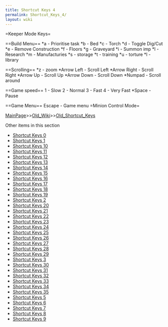 ```yaml
---
title: Shortcut Keys 4
permalink: Shortcut_Keys_4/
layout: wiki
---
```

=Keeper Mode Keys=

==Build Menu==
*a - Prioritise task
*b - Bed
*c - Torch
*d - Toggle Dig/Cut
*e - Remove Construction
*f - Floors
*g - Graveyard
*i - Summon imp
*l - Research
*m - Manufacturies
*s - storage
*t - training
*u - torture
*l - library

==Scrolling==
*z - zoom
*Arrow Left - Scroll Left
*Arrow Right - Scroll Right
*Arrow Up - Scroll Up
*Arrow Down - Scroll Down
*Numpad - Scroll around

==Game speed==
1 - Slow
2 - Normal
3 - Fast
4 - Very Fast
*Space - Pause

==Game Menu==
Escape - Game menu
=Minion Control Mode=

[MainPage](/keeperrl_wiki/ "wikilink")>>[Old_Wiki](/keeperrl_wiki/Old_Wiki "wikilink")>>[Old_Shortcut_Keys](/keeperrl_wiki/Old_Shortcut_Keys "wikilink")

Other items in this section
-    [Shortcut Keys 0](/keeperrl_wiki/Shortcut_Keys_0 "wikilink")
-    [Shortcut Keys 1](/keeperrl_wiki/Shortcut_Keys_1 "wikilink")
-    [Shortcut Keys 10](/keeperrl_wiki/Shortcut_Keys_10 "wikilink")
-    [Shortcut Keys 11](/keeperrl_wiki/Shortcut_Keys_11 "wikilink")
-    [Shortcut Keys 12](/keeperrl_wiki/Shortcut_Keys_12 "wikilink")
-    [Shortcut Keys 13](/keeperrl_wiki/Shortcut_Keys_13 "wikilink")
-    [Shortcut Keys 14](/keeperrl_wiki/Shortcut_Keys_14 "wikilink")
-    [Shortcut Keys 15](/keeperrl_wiki/Shortcut_Keys_15 "wikilink")
-    [Shortcut Keys 16](/keeperrl_wiki/Shortcut_Keys_16 "wikilink")
-    [Shortcut Keys 17](/keeperrl_wiki/Shortcut_Keys_17 "wikilink")
-    [Shortcut Keys 18](/keeperrl_wiki/Shortcut_Keys_18 "wikilink")
-    [Shortcut Keys 19](/keeperrl_wiki/Shortcut_Keys_19 "wikilink")
-    [Shortcut Keys 2](/keeperrl_wiki/Shortcut_Keys_2 "wikilink")
-    [Shortcut Keys 20](/keeperrl_wiki/Shortcut_Keys_20 "wikilink")
-    [Shortcut Keys 21](/keeperrl_wiki/Shortcut_Keys_21 "wikilink")
-    [Shortcut Keys 22](/keeperrl_wiki/Shortcut_Keys_22 "wikilink")
-    [Shortcut Keys 23](/keeperrl_wiki/Shortcut_Keys_23 "wikilink")
-    [Shortcut Keys 24](/keeperrl_wiki/Shortcut_Keys_24 "wikilink")
-    [Shortcut Keys 25](/keeperrl_wiki/Shortcut_Keys_25 "wikilink")
-    [Shortcut Keys 26](/keeperrl_wiki/Shortcut_Keys_26 "wikilink")
-    [Shortcut Keys 27](/keeperrl_wiki/Shortcut_Keys_27 "wikilink")
-    [Shortcut Keys 28](/keeperrl_wiki/Shortcut_Keys_28 "wikilink")
-    [Shortcut Keys 29](/keeperrl_wiki/Shortcut_Keys_29 "wikilink")
-    [Shortcut Keys 3](/keeperrl_wiki/Shortcut_Keys_3 "wikilink")
-    [Shortcut Keys 30](/keeperrl_wiki/Shortcut_Keys_30 "wikilink")
-    [Shortcut Keys 31](/keeperrl_wiki/Shortcut_Keys_31 "wikilink")
-    [Shortcut Keys 32](/keeperrl_wiki/Shortcut_Keys_32 "wikilink")
-    [Shortcut Keys 33](/keeperrl_wiki/Shortcut_Keys_33 "wikilink")
-    [Shortcut Keys 34](/keeperrl_wiki/Shortcut_Keys_34 "wikilink")
-    [Shortcut Keys 35](/keeperrl_wiki/Shortcut_Keys_35 "wikilink")
-    [Shortcut Keys 5](/keeperrl_wiki/Shortcut_Keys_5 "wikilink")
-    [Shortcut Keys 6](/keeperrl_wiki/Shortcut_Keys_6 "wikilink")
-    [Shortcut Keys 7](/keeperrl_wiki/Shortcut_Keys_7 "wikilink")
-    [Shortcut Keys 8](/keeperrl_wiki/Shortcut_Keys_8 "wikilink")
-    [Shortcut Keys 9](/keeperrl_wiki/Shortcut_Keys_9 "wikilink")
